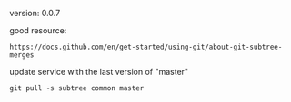 version: 0.0.7

good resource:

```https://docs.github.com/en/get-started/using-git/about-git-subtree-merges```

update service with the last version of "master"

```git pull -s subtree common master```
